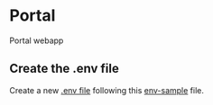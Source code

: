 # Portal
Portal webapp


## Create the .env file
Create a new [.env file](./.env) following this [env-sample](./env-sample) file.